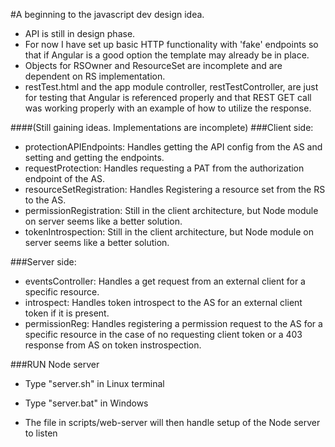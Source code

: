 #A beginning to the javascript dev design idea.

* API is still in design phase. 
* For now I have set up basic HTTP functionality with 'fake' endpoints 
  so that if Angular is a good option the template may already be in place.
* Objects for RSOwner and ResourceSet are incomplete and are dependent on RS implementation.
* restTest.html and the app module controller, restTestController, are just for testing that Angular is referenced      properly and that REST GET call was working properly with an example of how to utilize the response.
  
####(Still gaining ideas. Implementations are incomplete)
###Client side:
* protectionAPIEndpoints:   Handles getting the API config from the AS and setting and getting the endpoints.
* requestProtection:        Handles requesting a PAT from the authorization endpoint of the AS.
* resourceSetRegistration:  Handles Registering a resource set from the RS to the AS.
* permissionRegistration:   Still in the client architecture, but Node module on server seems like a better solution.
* tokenIntrospection:       Still in the client architecture, but Node module on server seems like a better solution.

###Server side:
* eventsController: Handles a get request from an external client for a specific resource.
* introspect:       Handles token introspect to the AS for an external client token if it is present.
* permissionReg:    Handles registering a permission request to the AS for a specific resource in the case of no                             requesting client token or a 403 response from AS on token instrospection.

###RUN Node server

* Type "server.sh" in Linux terminal
* Type "server.bat" in Windows

* The file in scripts/web-server will then handle setup of the Node server to listen

